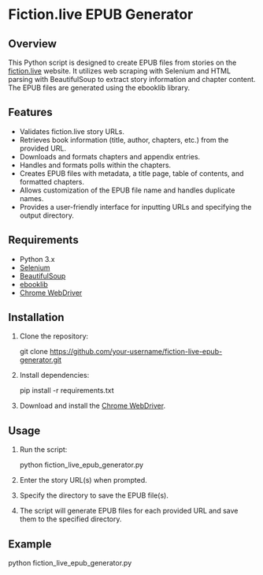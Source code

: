 # Fiction.live EPUB Generator

## Overview

This Python script is designed to create EPUB files from stories on the [fiction.live](https://fiction.live) website. It utilizes web scraping with Selenium and HTML parsing with BeautifulSoup to extract story information and chapter content. The EPUB files are generated using the ebooklib library.

## Features

- Validates fiction.live story URLs.
- Retrieves book information (title, author, chapters, etc.) from the provided URL.
- Downloads and formats chapters and appendix entries.
- Handles and formats polls within the chapters.
- Creates EPUB files with metadata, a title page, table of contents, and formatted chapters.
- Allows customization of the EPUB file name and handles duplicate names.
- Provides a user-friendly interface for inputting URLs and specifying the output directory.

## Requirements

- Python 3.x
- [Selenium](https://www.selenium.dev/documentation/en/)
- [BeautifulSoup](https://www.crummy.com/software/BeautifulSoup/bs4/doc/)
- [ebooklib](https://github.com/aerkalov/ebooklib)
- [Chrome WebDriver](https://sites.google.com/chromium.org/driver/)

## Installation

1. Clone the repository:

   git clone https://github.com/your-username/fiction-live-epub-generator.git

2. Install dependencies:

   pip install -r requirements.txt

3. Download and install the [Chrome WebDriver](https://sites.google.com/chromium.org/driver/).

## Usage

1. Run the script:

   python fiction_live_epub_generator.py

2. Enter the story URL(s) when prompted.

3. Specify the directory to save the EPUB file(s).

4. The script will generate EPUB files for each provided URL and save them to the specified directory.

## Example

   python fiction_live_epub_generator.py
